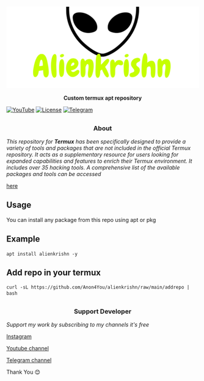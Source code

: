 <p align="center">
  <img src="Img/img.png">
</p>

<p align="center"><b> Custom termux apt repository  </b></p>

[![YouTube](https://img.shields.io/badge/You-Tube-red)](https://youtube.com/@alienkrishnorg) [![License](https://img.shields.io/badge/Licenese-MIT-blue.svg?longCache=true&style=flat)](https://github.com/Anon4You/alienkrishn/blob/main/LICENSE) [![Telegram](https://img.shields.io/badge/Telegram-join-green)](https://t.me/nullxvoid) 


##
<h3><p align="center">About</p></h3>
<i>This repository for <b>Termux</b> has been specifically designed to provide a variety of tools and packages that are not included in the official Termux repository. It acts as a supplementary resource for users looking for expanded capabilities and features to enrich their Termux environment. It includes over 35 hacking tools. A comprehensive list of the available packages and tools can be accessed</i>

[here](https://github.com/Anon4You/alienkrishn/blob/main/Img/Tools.md)

## Usage 
You can install any package from this repo using apt or pkg
## Example
```
apt install alienkrishn -y
```

## Add repo in your termux
```shell
curl -sL https://github.com/Anon4You/alienkrishn/raw/main/addrepo | bash
```

## 
<h3><p align="center">Support Developer</p></h3>
<i>Support my work by subscribing to my channels it's free</i>


[Instagram](https://wwww.instagram.com/alienkrishn)

[Youtube channel](https://youtube.com/@alienkrishnorg)

[Telegram channel](https://t.me/nullxvoid)

Thank You 😊 




